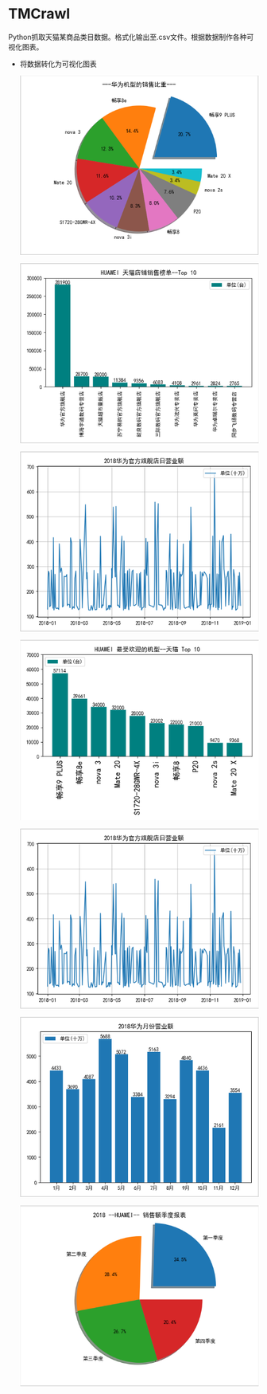 # TMCrawl
Python抓取天猫某商品类目数据。格式化输出至.csv文件。根据数据制作各种可视化图表。
-   将数据转化为可视化图表
    
    ![image](https://github.com/BLACKDONGG/TMCrawl/blob/master/TMCrawl/%E5%8D%8E%E4%B8%BA%E5%90%84%E6%9C%BA%E5%9E%8B%E9%94%80%E5%94%AE%E6%83%85%E5%86%B5.png)

    
    ![image](https://github.com/BLACKDONGG/TMCrawl/blob/master/TMCrawl/%E5%8D%8E%E4%B8%BA%E5%A4%A9%E7%8C%AB%E5%BA%97%E9%93%BA%E9%94%80%E5%94%AE%E6%A6%9C.png)

    
    ![image](https://github.com/BLACKDONGG/TMCrawl/blob/master/TMCrawl/%E5%8D%8E%E4%B8%BA%E5%AE%98%E6%96%B9%E6%97%97%E8%88%B0%E5%BA%97%E8%90%A5%E4%B8%9A%E9%A2%9D.png)
    
    
    ![image](https://github.com/BLACKDONGG/TMCrawl/blob/master/TMCrawl/%E5%8D%8E%E4%B8%BA%E6%9C%80%E5%8F%97%E6%AC%A2%E8%BF%8E%E6%9C%BA%E5%9E%8B.png)
        
    
    ![image](https://github.com/BLACKDONGG/TMCrawl/blob/master/TMCrawl/%E5%8D%8E%E4%B8%BA%E5%AE%98%E6%96%B9%E6%97%97%E8%88%B0%E5%BA%97%E8%90%A5%E4%B8%9A%E9%A2%9D.png)
    
    
    ![image](https://github.com/BLACKDONGG/TMCrawl/blob/master/TMCrawl/%E5%8D%8E%E4%B8%BA%E6%9C%88%E8%90%A5%E4%B8%9A%E9%A2%9D.png)
    
    
    ![image](https://github.com/BLACKDONGG/TMCrawl/blob/master/TMCrawl/%E5%8D%8E%E4%B8%BA%E9%94%80%E5%94%AE%E5%AD%A3%E5%BA%A6%E6%8A%A5%E8%A1%A8.png)
